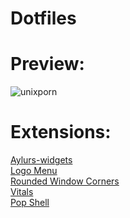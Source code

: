 # Dotfiles
 
# Preview:

![unixporn](https://user-images.githubusercontent.com/68769374/218696674-627f5719-9553-4a97-9f05-d7b66d50835a.png)

# Extensions:
<a href='https://extensions.gnome.org/extension/5338/aylurs-widgets/'> Aylurs-widgets </a>
<br>
<a href='https://extensions.gnome.org/extension/4451/logo-menu/'> Logo Menu </a>
<br>
<a href='https://extensions.gnome.org/extension/5237/rounded-window-corners/'> Rounded Window Corners </a>
<br>
<a href='https://extensions.gnome.org/extension/1460/vitals/'> Vitals </a>
<br>
<a href='https://github.com/pop-os/shell'> Pop Shell </a>
